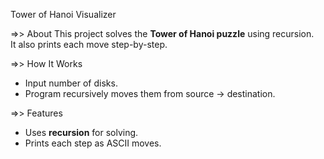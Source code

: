 Tower of Hanoi Visualizer

=>> About
This project solves the **Tower of Hanoi puzzle** using recursion.  
It also prints each move step-by-step.  

=>> How It Works
- Input number of disks.  
- Program recursively moves them from source → destination.  

=>> Features
- Uses **recursion** for solving.  
- Prints each step as ASCII moves.  
